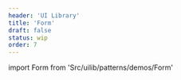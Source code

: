 ```yaml
---
header: 'UI Library'
title: 'Form'
draft: false
status: wip
order: 7
---
```


<!--
  ATTENTION: This file is auto generated by using "makeDemosFactory".
  Do not change the content!
-->

import Form from 'Src/uilib/patterns/demos/Form'

<Form />

